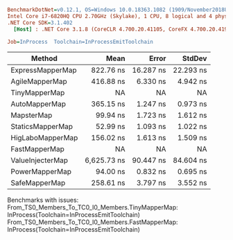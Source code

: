 ``` ini

BenchmarkDotNet=v0.12.1, OS=Windows 10.0.18363.1082 (1909/November2018Update/19H2)
Intel Core i7-6820HQ CPU 2.70GHz (Skylake), 1 CPU, 8 logical and 4 physical cores
.NET Core SDK=3.1.402
  [Host] : .NET Core 3.1.8 (CoreCLR 4.700.20.41105, CoreFX 4.700.20.41903), X64 RyuJIT

Job=InProcess  Toolchain=InProcessEmitToolchain  

```
|           Method |        Mean |     Error |    StdDev |
|----------------- |------------:|----------:|----------:|
| ExpressMapperMap |   822.76 ns | 16.287 ns | 22.293 ns |
|   AgileMapperMap |   416.88 ns |  6.330 ns |  4.942 ns |
|    TinyMapperMap |          NA |        NA |        NA |
|    AutoMapperMap |   365.15 ns |  1.247 ns |  0.973 ns |
|       MapsterMap |    99.94 ns |  1.723 ns |  1.612 ns |
|     StaticsMapperMap |    52.99 ns |  1.093 ns |  1.022 ns |
| HigLaboMapperMap |   156.02 ns |  1.613 ns |  1.509 ns |
|    FastMapperMap |          NA |        NA |        NA |
| ValueInjecterMap | 6,625.73 ns | 90.447 ns | 84.604 ns |
|   PowerMapperMap |    94.00 ns |  0.832 ns |  0.695 ns |
|    SafeMapperMap |   258.61 ns |  3.797 ns |  3.552 ns |

Benchmarks with issues:
  From_TS0_Members_To_TC0_I0_Members.TinyMapperMap: InProcess(Toolchain=InProcessEmitToolchain)
  From_TS0_Members_To_TC0_I0_Members.FastMapperMap: InProcess(Toolchain=InProcessEmitToolchain)
